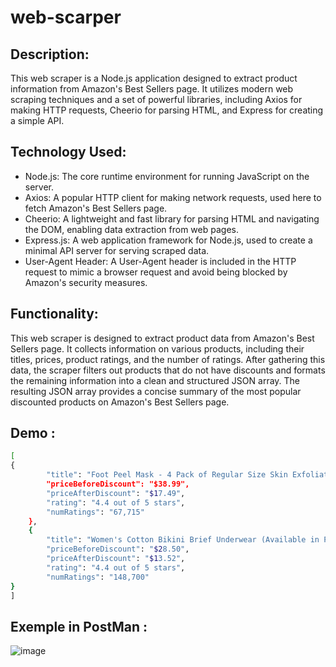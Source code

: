 # web-scarper
## Description:
This web scraper is a Node.js application designed to extract product information from Amazon's Best Sellers page. It utilizes modern web scraping techniques and a set of powerful libraries, including Axios for making HTTP requests, Cheerio for parsing HTML, and Express for creating a simple API.

## Technology Used:
* Node.js: The core runtime environment for running JavaScript on the server.
* Axios: A popular HTTP client for making network requests, used here to fetch Amazon's Best Sellers page.
* Cheerio: A lightweight and fast library for parsing HTML and navigating the DOM, enabling data extraction from web pages.
* Express.js: A web application framework for Node.js, used to create a minimal API server for serving scraped data.
* User-Agent Header: A User-Agent header is included in the HTTP request to mimic a browser request and avoid being blocked by Amazon's security measures.

## Functionality:
This web scraper is designed to extract product data from Amazon's Best Sellers page. It collects information on various products, including their titles, prices, product ratings, and the number of ratings. 
After gathering this data, the scraper filters out products that do not have discounts and formats the remaining information into a clean and structured JSON array. The resulting JSON array provides a concise summary of the most popular discounted products on Amazon's Best Sellers page.

## Demo :
```sh
[
{
        "title": "Foot Peel Mask - 4 Pack of Regular Size Skin Exfoliating Foot Masks for Dry, Cracked Feet, Callus, Dead Skin Remover for baby soft feet, Original Scent Foot Peel Mask - 4 Pack of Regular Size Skin Exfoliating Foot Masks for Dry, Cracked Feet, Callus, Dead Skin Remover for baby soft feet, Original Scent",
        "priceBeforeDiscount": "$38.99",
        "priceAfterDiscount": "$17.49",
        "rating": "4.4 out of 5 stars",
        "numRatings": "67,715"
    },
    {
        "title": "Women's Cotton Bikini Brief Underwear (Available in Plus Size), Multipacks Women's Cotton Bikini Brief Underwear (Available in Plus Size), Multipacks",
        "priceBeforeDiscount": "$28.50",
        "priceAfterDiscount": "$13.52",
        "rating": "4.4 out of 5 stars",
        "numRatings": "148,700"
}
]
```
## Exemple in PostMan :
![image](https://github.com/Devai-coding/web-scarper/assets/113947156/6181b13d-5ef9-42ca-9c08-87433c941c2f)

